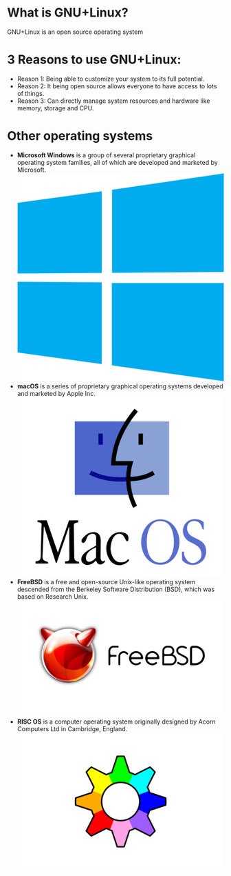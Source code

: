# What is GNU+Linux?
GNU+Linux is an open source operating system
# 3 Reasons to use GNU+Linux:
* Reason 1: Being able to customize your system to its full potential.
* Reason 2: It being open source allows everyone to have access to lots of things.
* Reason 3: Can directly manage system resources and hardware like memory, storage and CPU.

# Other operating systems
* **Microsoft Windows** is a group of several proprietary graphical operating system families, all of which are developed and marketed by Microsoft.
 ![q1.1](windowsos.png)
* **macOS** is a series of proprietary graphical operating systems developed and marketed by Apple Inc.
 ![q1.2](MacOS-PNG.png)
* **FreeBSD** is a free and open-source Unix-like operating system descended from the Berkeley Software Distribution (BSD), which was based on Research Unix.
![q1.3](FreeBSD-logo.png)
* **RISC OS** is a computer operating system originally designed by Acorn Computers Ltd in Cambridge, England. 
![q1.4](RISC_OS_Open-Logo.wine.png)

